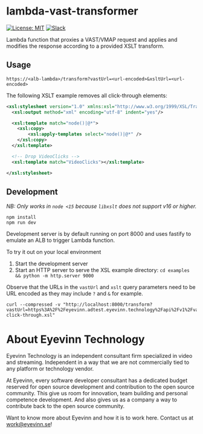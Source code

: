 # lambda-vast-transformer

[![License: MIT](https://img.shields.io/badge/License-MIT-yellow.svg)](https://opensource.org/licenses/MIT) [![Slack](http://slack.streamingtech.se/badge.svg)](http://slack.streamingtech.se)

Lambda function that proxies a VAST/VMAP request and applies and modifies the response according
to a provided XSLT transform.

## Usage

```
https://<alb-lambda>/transform?vastUrl=<url-encoded>&xsltUrl=<url-encoded>
```

The following XSLT example removes all click-through elements:

```xml
<xsl:stylesheet version="1.0" xmlns:xsl="http://www.w3.org/1999/XSL/Transform">
  <xsl:output method="xml" encoding="utf-8" indent="yes"/>

  <xsl:template match="node()|@*">
    <xsl:copy>
        <xsl:apply-templates select="node()|@*" />
    </xsl:copy>
  </xsl:template>

  <!-- Drop VideoClicks -->
  <xsl:template match="VideoClicks"></xsl:template>

</xsl:stylesheet>
```

## Development

*NB: Only works in `node <15` because `libxslt` does not support v16 or higher.*

```
npm install
npm run dev
```

Development server is by default running on port 8000 and uses fastify to emulate an ALB to trigger Lambda function.

To try it out on your local environment

1. Start the development server
2. Start an HTTP server to serve the XSL example directory: `cd examples && python -m http.server 9000`

Observe that the URLs in the `vastUrl` and `xslt` query parameters need to be URL encoded as they may include `?` and `&` for example.

```
curl --compressed -v "http://localhost:8000/transform?vastUrl=https%3A%2F%2Feyevinn.adtest.eyevinn.technology%2Fapi%2Fv1%2Fvast%3Fdur%3D60&xslt=http%3A%2F%2Flocalhost%3A9000%2Fremove-click-through.xsl"
```

# About Eyevinn Technology

Eyevinn Technology is an independent consultant firm specialized in video and streaming. Independent in a way that we are not commercially tied to any platform or technology vendor.

At Eyevinn, every software developer consultant has a dedicated budget reserved for open source development and contribution to the open source community. This give us room for innovation, team building and personal competence development. And also gives us as a company a way to contribute back to the open source community.

Want to know more about Eyevinn and how it is to work here. Contact us at work@eyevinn.se!
